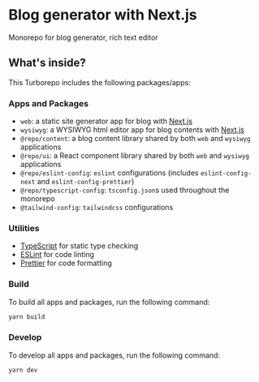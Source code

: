 # Blog generator with Next.js

Monorepo for blog generator, rich text editor

## What's inside?

This Turborepo includes the following packages/apps:

### Apps and Packages

- `web`: a static site generator app for blog with [Next.js](https://nextjs.org/)
- `wysiwyg`: a WYSIWYG html editor app for blog contents with [Next.js](https://nextjs.org/)
- `@repo/content`: a blog content library shared by both `web` and `wysiwyg` applications
- `@repo/ui`: a React component library shared by both `web` and `wysiwyg` applications
- `@repo/eslint-config`: `eslint` configurations (includes `eslint-config-next` and `eslint-config-prettier`)
- `@repo/typescript-config`: `tsconfig.json`s used throughout the monorepo
- `@tailwind-config`: `tailwindcss` configurations

### Utilities

- [TypeScript](https://www.typescriptlang.org/) for static type checking
- [ESLint](https://eslint.org/) for code linting
- [Prettier](https://prettier.io) for code formatting

### Build

To build all apps and packages, run the following command:

```sh
yarn build
```

### Develop

To develop all apps and packages, run the following command:

```sh
yarn dev
```

